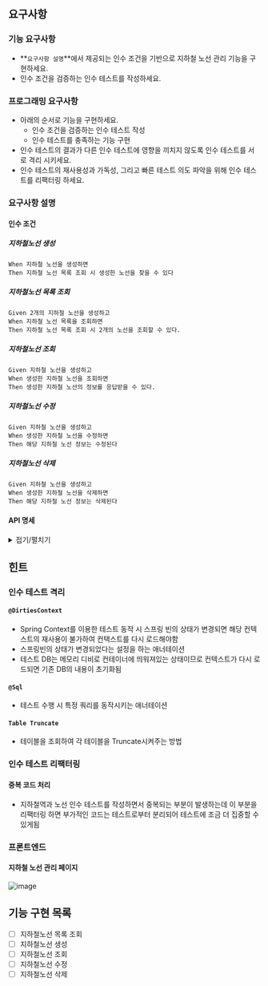 ## 요구사항

### 기능 요구사항
- **`요구사항 설명`**에서 제공되는 인수 조건을 기반으로 지하철 노선 관리 기능을 구현하세요.
- 인수 조건을 검증하는 인수 테스트를 작성하세요.

### 프로그래밍 요구사항
- 아래의 순서로 기능을 구현하세요.
  - 인수 조건을 검증하는 인수 테스트 작성
  - 인수 테스트를 충족하는 기능 구현
- 인수 테스트의 결과가 다른 인수 테스트에 영향을 끼치지 않도록 인수 테스트를 서로 격리 시키세요.
- 인수 테스트의 재사용성과 가독성, 그리고 빠른 테스트 의도 파악을 위해 인수 테스트를 리팩터링 하세요.

### 요구사항 설명

#### 인수 조건

##### 지하철노선 생성

```text
When 지하철 노선을 생성하면
Then 지하철 노선 목록 조회 시 생성한 노선을 찾을 수 있다
```

##### 지하철노선 목록 조회

```text
Given 2개의 지하철 노선을 생성하고
When 지하철 노선 목록을 조회하면
Then 지하철 노선 목록 조회 시 2개의 노선을 조회할 수 있다.
```

##### 지하철노선 조회

```text
Given 지하철 노선을 생성하고
When 생성한 지하철 노선을 조회하면
Then 생성한 지하철 노선의 정보를 응답받을 수 있다.
```

##### 지하철노선 수정

```text
Given 지하철 노선을 생성하고
When 생성한 지하철 노선을 수정하면
Then 해당 지하철 노선 정보는 수정된다
```

##### 지하철노선 삭제

```text
Given 지하철 노선을 생성하고
When 생성한 지하철 노선을 삭제하면
Then 해당 지하철 노선 정보는 삭제된다
```

#### API 명세

<details>
<summary>접기/펼치기</summary>
<img alt="image" src="https://nextstep-storage.s3.ap-northeast-2.amazonaws.com/05ea24170d7745b48add07a114b79562"/>
</details>


## 힌트

### 인수 테스트 격리

#### `@DirtiesContext`

- Spring Context를 이용한 테스트 동작 시 스프링 빈의 상태가 변경되면 해당 컨텍스트의 재사용이 불가하여 컨택스트를 다시 로드해야함
- 스프링빈의 상태가 변경되었다는 설정을 하는 애너테이션
- 테스트 DB는 메모리 디비로 컨테이너에 띄워져있는 상태이므로 컨텍스트가 다시 로드되면 기존 DB의 내용이 초기화됨

#### `@Sql`

- 테스트 수행 시 특정 쿼리를 동작시키는 애너테이션

#### `Table Truncate`

- 테이블을 조회하여 각 테이블을 Truncate시켜주는 방법

### 인수 테스트 리팩터링

#### 중복 코드 처리
- 지하철역과 노선 인수 테스트를 작성하면서 중복되는 부분이 발생하는데 이 부분을 리팩터링 하면 부가적인 코드는 테스트로부터 분리되어 테스트에 조금 더 집중할 수 있게됨

### 프론트엔드

#### 지하철 노선 관리 페이지

![image](https://nextstep-storage.s3.ap-northeast-2.amazonaws.com/5ec28e04f482428ebd7a9bc7010d047c)


## 기능 구현 목록

- [ ] 지하철노선 목록 조회
- [ ] 지하철노선 생성
- [ ] 지하철노선 조회
- [ ] 지하철노선 수정
- [ ] 지하철노선 삭제
